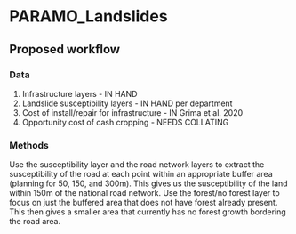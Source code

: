 # PARAMO_Landslides

## Proposed workflow

### Data
1. Infrastructure layers - IN HAND
2. Landslide susceptibility layers - IN HAND per department
3. Cost of install/repair for infrastructure - IN Grima et al. 2020
4. Opportunity cost of cash cropping - NEEDS COLLATING

### Methods
Use the susceptibility layer and the road network layers to extract the susceptibility of the road at each point within an appropriate buffer area (planning for 50, 150, and 300m). This gives us the susceptibility of the land within 150m of the national road network.
Use the forest/no forest layer to focus on just the buffered area that does not have forest already present. This then gives a smaller area that currently has no forest growth bordering the road area.